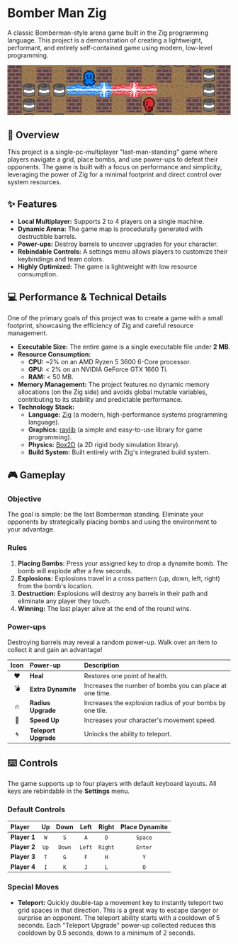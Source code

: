 # Bomber Man Zig

A classic Bomberman-style arena game built in the Zig programming language. This project is a demonstration of creating a lightweight, performant, and entirely self-contained game using modern, low-level programming.

![Bomber Man Zig Gameplay Screenshot](resources/bmz.png)

## 🚀 Overview

This project is a single-pc-multiplayer "last-man-standing" game where players navigate a grid, place bombs, and use power-ups to defeat their opponents. The game is built with a focus on performance and simplicity, leveraging the power of Zig for a minimal footprint and direct control over system resources.

## ✨ Features

*   **Local Multiplayer:** Supports 2 to 4 players on a single machine.
*   **Dynamic Arena:** The game map is procedurally generated with destructible barrels.
*   **Power-ups:** Destroy barrels to uncover upgrades for your character.
*   **Rebindable Controls:** A settings menu allows players to customize their keybindings and team colors.
*   **Highly Optimized:** The game is lightweight with low resource consumption.

## 💻 Performance & Technical Details

One of the primary goals of this project was to create a game with a small footprint, showcasing the efficiency of Zig and careful resource management.

*   **Executable Size:** The entire game is a single executable file under **2 MB**.
*   **Resource Consumption:**
    *   **CPU:** ~2% on an AMD Ryzen 5 3600 6-Core processor.
    *   **GPU:** < 2% on an NVIDIA GeForce GTX 1660 Ti.
    *   **RAM:** < 50 MB.
*   **Memory Management:** The project features no dynamic memory allocations (on the Zig side) and avoids global mutable variables, contributing to its stability and predictable performance.
*   **Technology Stack:**
    *   **Language:** [Zig](https://ziglang.org/) (a modern, high-performance systems programming language).
    *   **Graphics:** [raylib](https://www.raylib.com/) (a simple and easy-to-use library for game programming).
    *   **Physics:** [Box2D](https://box2d.org/) (a 2D rigid body simulation library).
    *   **Build System:** Built entirely with Zig's integrated build system.

## 🎮 Gameplay

### Objective

The goal is simple: be the last Bomberman standing. Eliminate your opponents by strategically placing bombs and using the environment to your advantage.

### Rules

1.  **Placing Bombs:** Press your assigned key to drop a dynamite bomb. The bomb will explode after a few seconds.
2.  **Explosions:** Explosions travel in a cross pattern (up, down, left, right) from the bomb's location.
3.  **Destruction:** Explosions will destroy any barrels in their path and eliminate any player they touch.
4.  **Winning:** The last player alive at the end of the round wins.

### Power-ups

Destroying barrels may reveal a random power-up. Walk over an item to collect it and gain an advantage!

| Icon | Power-up | Description |
| :--: | :--- | :--- |
| ❤️ | **Heal** | Restores one point of health. |
| 💣 | **Extra Dynamite**| Increases the number of bombs you can place at one time. |
| 🔥 | **Radius Upgrade**| Increases the explosion radius of your bombs by one tile. |
| 💨 | **Speed Up** | Increases your character's movement speed. |
| 🌀 | **Teleport Upgrade**| Unlocks the ability to teleport. |

## ⌨️ Controls

The game supports up to four players with default keyboard layouts. All keys are rebindable in the **Settings** menu.

### Default Controls

| Player | Up | Down | Left | Right | Place Dynamite |
| :--- | :--: | :--: | :--: | :--: | :---: |
| **Player 1** | `W` | `S` | `A` | `D` | `Space` |
| **Player 2** | `Up` | `Down` | `Left` | `Right`| `Enter` |
| **Player 3** | `T` | `G` | `F` | `H` | `Y` |
| **Player 4** | `I` | `K` | `J` | `L` | `O` |

### Special Moves

*   **Teleport:** Quickly double-tap a movement key to instantly teleport two grid spaces in that direction. This is a great way to escape danger or surprise an opponent. The teleport ability starts with a cooldown of 5 seconds. Each "Teleport Upgrade" power-up collected reduces this cooldown by 0.5 seconds, down to a minimum of 2 seconds.